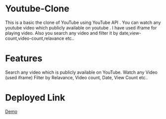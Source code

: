 # Youtube-Clone
This is a basic the clone of YouTube using YouTube API . You can watch any youtube video which publicly available on youtube .
I have used iframe for playing video. Also you search any video and filter it by  date,view-count,video-count,relavance etc..

# Features
Search any video which is publicly available on YouTube.
Watch any Video (used iframe)
Filter by Relavance, Video count, Date, View Count etc..

# Deployed Link
<a href="https://youtube-fw21-1003.netlify.app/">Demo</a>
